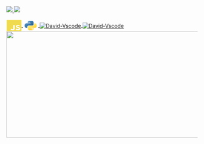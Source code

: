 <a href="https://github.com/LuckMarcks2k">
  <img height="180em" src="https://github-readme-stats.vercel.app/api?username=PandaLofy&show_icons=true&theme=cobalt&include_all_commits=true&count_private=true"/>
  <img height="180em" src="https://github-readme-stats.vercel.app/api/top-langs/?username=PandaLofy&layout=compact&langs_count=7&theme=cobalt"/>
</div>


<div style="display: inline_block"><br>
  <img align="center" alt="David-Js" height="30" width="40" src="https://raw.githubusercontent.com/devicons/devicon/master/icons/javascript/javascript-plain.svg">
  <img align="center" alt="David-Python" height="30" width="40" src="https://raw.githubusercontent.com/devicons/devicon/master/icons/python/python-original.svg">
  <img align="center" alt="David-Vscode" height="30" width="40" src="https://cdn.jsdelivr.net/gh/devicons/devicon/icons/vscode/vscode-original.svg" />
   <img align="center" alt="David-Vscode" height="30" width="40" src="https://cdn.jsdelivr.net/gh/devicons/devicon/icons/php/php-plain.svg" />
  
  <img height="280em" width="612" src="https://cdn.discordapp.com/attachments/1028427770230996992/1042201277309923379/imakge.png" />
